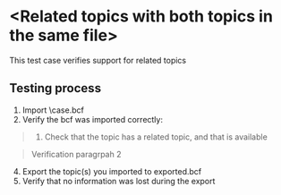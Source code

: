 # \<Related topics with both topics in the same file\>

This test case verifies support for related topics

## Testing process

1. Import \case.bcf
2. Verify the bcf was imported correctly:

> 1. Check that the topic has a related topic, and that is available

> 
> Verification paragrpah 2 

4. Export the topic(s) you imported to exported.bcf
5. Verify that no information was lost during the export
